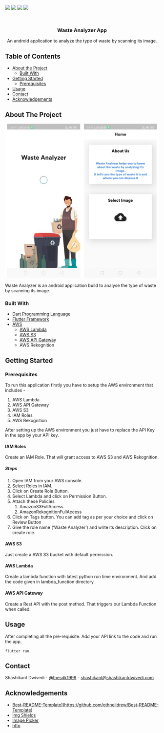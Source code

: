 <!-- PROJECT SHIELDS -->

<img src="https://img.shields.io/github/issues/shashikantdwivedi/waste-analyzer-app"> <img src="https://img.shields.io/github/forks/shashikantdwivedi/waste-analyzer-app"> <img src="https://img.shields.io/github/stars/shashikantdwivedi/waste-analyzer-app"> ![](https://img.shields.io/twitter/url?style=social&url=https%3A%2F%2Fgithub.com%2Fshashikantdwivedi%2Fwaste-analyzer-app)



<!-- PROJECT LOGO -->
<br />

  <h3 align="center">Waste Analyzer App</h3>

  <p align="center">
    An android application to analyze the type of waste by scanning its image.
    <br />
  </p>



<!-- TABLE OF CONTENTS -->

## Table of Contents

* [About the Project](#about-the-project)
  * [Built With](#built-with)
* [Getting Started](#getting-started)
  * [Prerequisites](#prerequisites)
* [Usage](#usage)
* [Contact](#contact)
* [Acknowledgements](#acknowledgements)



<!-- ABOUT THE PROJECT -->

## About The Project

![](README/PicsArt_05-27-01.21.21.jpg)

Waste Analyzer is an android application build to analyse the type of waste by scanning its image.

### Built With
+ [Dart Programming Language](https://dart.dev)
+ [Flutter Framework](https://flutter.dev)
+ [AWS](https://aws.amazon.com)
  + [AWS Lambda](https://aws.amazon.com/lambda/)
  + [AWS S3](https://aws.amazon.com/s3/)
  + [AWS API Gateway](https://aws.amazon.com/api-gateway/)
  + AWS Rekognition

<!-- GETTING STARTED -->

## Getting Started

### Prerequisites

To run this application firstly you have to setup the AWS environment that includes - 

1. AWS Lambda
2. AWS API Gateway
3. AWS S3
4. IAM Roles
5. AWS Rekognition

After setting up the AWS environment you just have to replace the API Key in the app by your API key.

#### IAM Roles

Create an IAM Role. That will grant access to AWS S3 and AWS Rekognition.

##### Steps

1. Open IAM from your AWS console.
2. Select Roles in IAM.
3. Click on Create Role Button.
4. Select Lambda and click on Permission Button.
5. Attach these Policies
   1. AmazonS3FullAccess
   2. AmazonRekognitionFullAccess
6. Click on Tags button. You can add tag as per your choice and click on Review Button
7. Give the role name (‘Waste Analyzer’) and write its description. Click on create role.

#### AWS S3

Just create a AWS S3 bucket with default permission. 

#### AWS Lambda

Create a lambda function with latest python run time environment. And add the code given in lambda_function directory.

#### AWS API Gateway

Create a Rest API with the post method. That triggers our Lambda Function when called.

<!-- USAGE EXAMPLES -->
## Usage

After completing all the pre-requisite. Add your API link to the code and run the app.

```shell
flutter run
```



<!-- CONTACT -->
## Contact

Shashikant Dwivedi - [@thesdk1999](https://twitter.com/theskd1999) - shashikant@shashikantdwivedi.com



<!-- ACKNOWLEDGEMENTS -->
## Acknowledgements
* [Best-README-Template](https://github.com/othneildrew/Best-README-Template)](https://github.com/othneildrew/Best-README-Template)
* [Img Shields](https://shields.io)
* [Image Picker](https://pub.dev/packages/image_picker)
* [http](https://pub.dev/packages/http)
